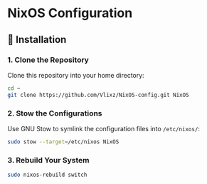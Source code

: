 # NixOS Configuration

## 🚀 Installation

### 1. Clone the Repository

Clone this repository into your home directory:

```bash
cd ~
git clone https://github.com/Vlixz/NixOS-config.git NixOS
```

### 2. Stow the Configurations

Use GNU Stow to symlink the configuration files into `/etc/nixos/`:

```bash
sudo stow --target=/etc/nixos NixOS
```

### 3. Rebuild Your System

```bash
sudo nixos-rebuild switch
```
